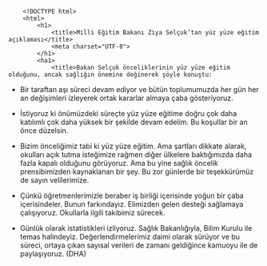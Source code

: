  <!-- HTML file -->
        <!DOCTYPE html>
        <html>
            <h1>
                <title>Milli Eğitim Bakanı Ziya Selçuk’tan yüz yüze eğitim açıklaması</title>
                <meta charset="UTF-8">
            </h1>   
            <ha1>
                <title>Bakan Selçuk önceliklerinin yüz yüze eğitim olduğunu, ancak sağlığın önemine değinerek şöyle konuştu:

* Bir taraftan aşı süreci devam ediyor ve bütün toplumumuzda her gün her an değişimleri izleyerek ortak kararlar almaya çaba gösteriyoruz.

* İstiyoruz ki önümüzdeki süreçte yüz yüze eğitime doğru çok daha katılımlı çok daha yüksek bir şekilde devam edelim. Bu koşullar bir an önce düzelsin.

* Bizim önceliğimiz tabi ki yüz yüze eğitim. Ama şartları dikkate alarak, okulları açık tutma isteğimize rağmen diğer ülkelere baktığımızda daha fazla kapalı olduğunu görüyoruz. Ama bu yine sağlık öncelik prensibimizden kaynaklanan bir şey. Bu zor günlerde bir teşekkürümüz de sayın velilerimize.

* Çünkü öğretmenlerimizle beraber iş birliği içerisinde yoğun bir çaba içerisindeler. Bunun farkındayız. Elimizden gelen desteği sağlamaya çalışıyoruz. Okullarla ilgili takibimiz sürecek.

* Günlük olarak istatistikleri izliyoruz. Sağlık Bakanlığıyla, Bilim Kurulu ile temas halindeyiz. Değerlendirmelerimiz daimi olarak sürüyor ve bu süreci, ortaya çıkan sayısal verileri de zamanı geldiğince kamuoyu ile de paylaşıyoruz. (DHA) </title>
                <meta charset="UTF-8">
            </ha1>
            <h2>
                <title>Milli Eğitim Bakanı Selçuk'tan EBA açıklaması</title>
                <meta charset="UTF-8">
            </h2>
            <ha2>
                <title>Milli Eğitim Bakanı Ziya Selçuk, EBA açıklaması yaptı. 'TRT EBA kanallarını salgın dolayısıyla zorunlunluluk üzerine açmıştık'' diyen Bakan Selçuk, 'Şimdi bakıyorum ki her 10 üniversiteye hazırlık öğrencisinden 7’si TRT-EBA Lise’de yayınlanan örnek soru çözümlerini takip ediyor ve sınava hazırlanıyor' ifadelerini kullandı"</title>
                <meta charset="UTF-8">
            </ha2>
            <h3>
                <title>.</title>
                <meta charset="UTF-8">
            </h3>
            <ha3>
                <title>.</title>
                <meta charset="UTF-8">
            </ha3>
        </html>
